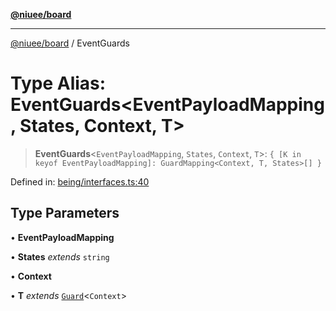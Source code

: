 [**@niuee/board**](../README.md)

***

[@niuee/board](../globals.md) / EventGuards

# Type Alias: EventGuards\<EventPayloadMapping, States, Context, T\>

> **EventGuards**\<`EventPayloadMapping`, `States`, `Context`, `T`\>: `{ [K in keyof EventPayloadMapping]: GuardMapping<Context, T, States>[] }`

Defined in: [being/interfaces.ts:40](https://github.com/niuee/board/blob/e6c1edcccf6525a0cc9088782c7c4653e837f533/src/being/interfaces.ts#L40)

## Type Parameters

• **EventPayloadMapping**

• **States** *extends* `string`

• **Context**

• **T** *extends* [`Guard`](Guard.md)\<`Context`\>
